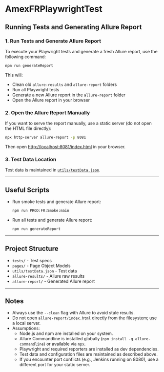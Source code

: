 # AmexFRPlaywrightTest

## Running Tests and Generating Allure Report

### 1. Run Tests and Generate Allure Report

To execute your Playwright tests and generate a fresh Allure report, use the following command:

```sh
npm run generateReport
```

This will:
- Clean old `allure-results` and `allure-report` folders
- Run all Playwright tests
- Generate a new Allure report in the `allure-report` folder
- Open the Allure report in your browser

### 2. Open the Allure Report Manually

If you want to serve the report manually, use a static server (do not open the HTML file directly):

```sh
npx http-server allure-report -p 8081
```
Then open [http://localhost:8081/index.html](http://localhost:8081/index.html) in your browser.

### 3. Test Data Location

Test data is maintained in [`utils/testData.json`](utils/testData.json).

---

## Useful Scripts

- Run smoke tests and generate Allure report:
  ```sh
  npm run PROD:FR:Smoke:main
  ```

- Run all tests and generate Allure report:
  ```sh
  npm run generateReport
  ```

---

## Project Structure

- `tests/` - Test specs
- `pages/` - Page Object Models
- `utils/testData.json` - Test data
- `allure-results/` - Allure raw results
- `allure-report/` - Generated Allure report

---

## Notes

- Always use the `--clean` flag with Allure to avoid stale results.
- Do not open `allure-report/index.html` directly from the filesystem; use a local server.
- Assumptions:
  - Node.js and npm are installed on your system.
  - Allure Commandline is installed globally (`npm install -g allure-commandline`) or available via `npx`.
  - Playwright and required reporters are installed as dev dependencies.
  - Test data and configuration files are maintained as described above.
  - If you encounter port conflicts (e.g., Jenkins running on 8080), use a different port for your static server.